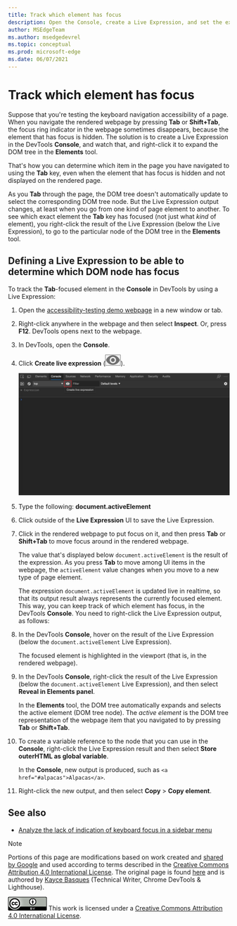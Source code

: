 ```yaml
---
title: Track which element has focus
description: Open the Console, create a Live Expression, and set the expression to document.activeElement.
author: MSEdgeTeam
ms.author: msedgedevrel
ms.topic: conceptual
ms.prod: microsoft-edge
ms.date: 06/07/2021
---
```

<!-- Copyright Kayce Basques

   Licensed under the Apache License, Version 2.0 (the "License");
   you may not use this file except in compliance with the License.
   You may obtain a copy of the License at

       https://www.apache.org/licenses/LICENSE-2.0

   Unless required by applicable law or agreed to in writing, software
   distributed under the License is distributed on an "AS IS" BASIS,
   WITHOUT WARRANTIES OR CONDITIONS OF ANY KIND, either express or implied.
   See the License for the specific language governing permissions and
   limitations under the License.  -->
# Track which element has focus

Suppose that you're testing the keyboard navigation accessibility of a page.  When you navigate the rendered webpage by pressing **Tab** or **Shift+Tab**, the focus ring indicator in the webpage sometimes disappears, because the element that has focus is hidden.  The solution is to create a Live Expression in the DevTools **Console**, and watch that, and right-click it to expand the DOM tree in the **Elements** tool.

That's how you can determine which item in the page you have navigated to using the **Tab** key, even when the element that has focus is hidden and not displayed on the rendered page.

As you **Tab** through the page, the DOM tree doesn't automatically update to select the corresponding DOM tree node.  But the Live Expression output changes, at least when you go from one kind of page element to another.  To see which exact element the **Tab** key has focused (not just what _kind_ of element), you right-click the result of the Live Expression (below the Live Expression), to go to the particular node of the DOM tree in the **Elements** tool.


## Defining a Live Expression to be able to determine which DOM node has focus

To track the **Tab**-focused element in the **Console** in DevTools by using a Live Expression:

1. Open the [accessibility-testing demo webpage](https://microsoftedge.github.io/Demos/devtools-a11y-testing/) in a new window or tab.

1. Right-click anywhere in the webpage and then select **Inspect**.  Or, press **F12**.  DevTools opens next to the webpage.

1. In DevTools, open the **Console**.

1. Click **Create live expression** (![Create live expression](../icons/create-live-expression-icon.png)).

   ![Create a Live Expression](./focus-images/accessibility-console-create-live-expression-empty.png)

1. Type the following: **document.activeElement**

1. Click outside of the **Live Expression** UI to save the Live Expression.

1. Click in the rendered webpage to put focus on it, and then press **Tab** or **Shift+Tab** to move focus around in the rendered webpage.

   The value that's displayed below `document.activeElement` is the result of the expression.  As you press **Tab** to move among UI items in the webpage, the `activeElement` value changes when you move to a new type of page element.

   The expression `document.activeElement` is updated live in realtime, so that its output result always represents the currently focused element.  This way, you can keep track of which element has focus, in the DevTools **Console**.  You need to right-click the Live Expression output, as follows:

1. In the DevTools **Console**, hover on the result of the Live Expression (below the `document.activeElement` Live Expression).

   The focused element is highlighted in the viewport (that is, in the rendered webpage).

1. In the DevTools **Console**, right-click the result of the Live Expression (below the `document.activeElement` Live Expression), and then select **Reveal in Elements panel**. 

   In the **Elements** tool, the DOM tree automatically expands and selects the active element (DOM tree node).  The _active element_ is the DOM tree representation of the webpage item that you navigated to by pressing **Tab** or **Shift+Tab**.

   <!-- Another right-click command on the Live Expression result is **Store outerHTML as global variable**, which is different than the command discussed below.  If you select that command, an expandable element such as `<input id="freedonation" class="smallinput">` is output in the **Console**. -->

1. To create a variable reference<!--why do we call it a "variable reference"? is that wording correct? --> to the node that you can use in the **Console**, right-click the Live Expression result and then select **Store outerHTML as global variable**.<!--upstream doc (click "here" below) omits "outerHTML".  which is correct?-->

   In the **Console**, new output is produced, such as `<a href="#alpacas">Alpacas</a>`.

1. Right-click the new output, and then select **Copy** > **Copy element**.<!--correct; do these steps make sense?-->

<!--
how is it "outer HTML"?
what are we supposed to do w/ this "global variable"?
what are we supposed to use this "global variable" for?
why is it called a "global variable"?
what's the name of the global variable?
-->


<!-- ====================================================================== -->
## See also

*  [Analyze the lack of indication of keyboard focus in a sidebar menu](test-analyze-no-focus-indicator.md)


<!-- ====================================================================== -->
> [!NOTE]
> Portions of this page are modifications based on work created and [shared by Google](https://developers.google.com/terms/site-policies) and used according to terms described in the [Creative Commons Attribution 4.0 International License](https://creativecommons.org/licenses/by/4.0).
> The original page is found [here](https://developer.chrome.com/docs/devtools/accessibility/focus/) and is authored by [Kayce Basques](https://developers.google.com/web/resources/contributors/kaycebasques) (Technical Writer, Chrome DevTools & Lighthouse).

[![Creative Commons License](../../media/cc-logo/88x31.png)](https://creativecommons.org/licenses/by/4.0)
This work is licensed under a [Creative Commons Attribution 4.0 International License](https://creativecommons.org/licenses/by/4.0).
